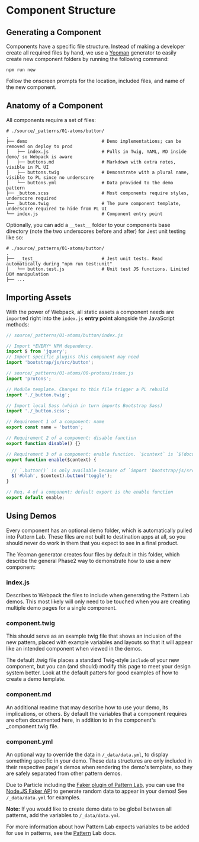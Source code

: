 # Component Structure

## Generating a Component

Components have a specific file structure. Instead of making a developer create all required files by hand, we use a [Yeoman](http://yeoman.io/) generator to easily create new component folders by running the following command:

```text
npm run new
```

Follow the onscreen prompts for the location, included files, and name of the new component.

## Anatomy of a Component

All components require a set of files:

```text
# ./source/_patterns/01-atoms/button/
.
├── demo                            # Demo implementations; can be removed on deploy to prod
│   ├── index.js                    # Pulls in Twig, YAML, MD inside demo/ so Webpack is aware
│   ├── buttons.md                  # Markdown with extra notes, visible in PL UI
│   ├── buttons.twig                # Demonstrate with a plural name, visible to PL since no underscore
│   └── buttons.yml                 # Data provided to the demo pattern
├── _button.scss                    # Most components require styles, underscore required
├── _button.twig                    # The pure component template, underscore required to hide from PL UI
└── index.js                        # Component entry point
```

Optionally, you can add a `__test__` folder to your components base directory \(note the two underscores before and after\) for Jest unit testing like so:

```text
# ./source/_patterns/01-atoms/button/
.
├── __test__                        # Jest unit tests. Read automatically during "npm run test:unit"
│   └── button.test.js              # Unit test JS functions. Limited DOM manipulation
├── ...
```

## Importing Assets

With the power of Webpack, all static assets a component needs are `import`ed right into the `index.js` **entry point** alongside the JavaScript methods:

```javascript
// source/_patterns/01-atoms/button/index.js

// Import *EVERY* NPM dependency.
import $ from 'jquery';
// Import specific plugins this component may need
import 'bootstrap/js/src/button';

// source/_patterns/01-atoms/00-protons/index.js
import 'protons';

// Module template. Changes to this file trigger a PL rebuild
import './_button.twig';

// Import local Sass (which in turn imports Bootstrap Sass)
import './_button.scss';

// Requirement 1 of a component: name
export const name = 'button';

// Requirement 2 of a component: disable function
export function disable() {}

// Requirement 3 of a component: enable function. `$context` is `$(document)` in PL, and `context` in Drupal
export function enable($context) {

  // `.button()` is only available because of `import 'bootstrap/js/src/button';` above
  $('#blah', $context).button('toggle');
}

// Req. 4 of a component: default export is the enable function
export default enable;
```

## Using Demos

Every component has an optional demo folder, which is automatically pulled into Pattern Lab. These files are not built to destination apps at all, so you should never do work in them that you expect to see in a final product.

The Yeoman generator creates four files by default in this folder, which describe the general Phase2 way to demonstrate how to use a new component:

### index.js
Describes to Webpack the files to include when generating the Pattern Lab demos. This most likely will only need to be touched when you are creating multiple demo pages for a single component.

### component.twig
This should serve as an example twig file that shows an inclusion of the new pattern, placed with example variables and layouts so that it will appear like an intended component when viewed in the demos.

The default .twig file places a standard Twig-style `include` of your new component, but you can (and should) modify this page to meet your design system better. Look at the default patters for good examples of how to create a demo template.

### component.md
An additional readme that may describe how to use your demo, its implications, or others. By default the variables that a component requires are often documented here, in addition to in the component's _component.twig file.

### component.yml
An optional way to override the data in `/_data/data.yml`, to display something specific in your demo. These data structures are only included in their respective page's demos when rendering the demo's template, so they are safely separated from other pattern demos.

Due to Particle including the [Faker plugin of Pattern Lab](https://github.com/pattern-lab/plugin-php-faker), you can use the [Node.JS Faker API](https://www.npmjs.com/package/faker) to generate random data to appear in your demos! See `/_data/data.yml` for examples.

**Note:** If you would like to create demo data to be global between all patterns, add the variables to `/_data/data.yml`.

For more information about how Pattern Lab expects variables to be added for use in patterns, see the [Pattern](https://patternlab.io/docs/data-overview.html) Lab docs.
